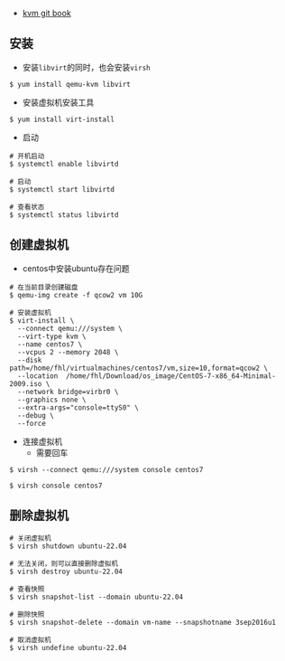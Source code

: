 

- [kvm git book](http://ksoong.org/docs/content/linux/rhel/kvm.html)


## 安装

- 安装`libvirt`的同时，也会安装`virsh`

```shell
$ yum install qemu-kvm libvirt 
```

- 安装虚拟机安装工具

```shell
$ yum install virt-install
```

- 启动

```shell
# 开机启动
$ systemctl enable libvirtd

# 启动
$ systemctl start libvirtd

# 查看状态
$ systemctl status libvirtd
```

## 创建虚拟机

- centos中安装ubuntu存在问题

```shell
# 在当前目录创建磁盘
$ qemu-img create -f qcow2 vm 10G

# 安装虚拟机
$ virt-install \
  --connect qemu:///system \
  --virt-type kvm \
  --name centos7 \
  --vcpus 2 --memory 2048 \
  --disk path=/home/fhl/virtualmachines/centos7/vm,size=10,format=qcow2 \
  --location  /home/fhl/Download/os_image/CentOS-7-x86_64-Minimal-2009.iso \
  --network bridge=virbr0 \
  --graphics none \
  --extra-args="console=ttyS0" \
  --debug \
  --force
```

- 连接虚拟机
  - 需要回车

```shell
$ virsh --connect qemu:///system console centos7

$ virsh console centos7
```


## 删除虚拟机

```shell
# 关闭虚拟机
$ virsh shutdown ubuntu-22.04

# 无法关闭，则可以直接删除虚拟机
$ virsh destroy ubuntu-22.04

# 查看快照
$ virsh snapshot-list --domain ubuntu-22.04

# 删除快照
$ virsh snapshot-delete --domain vm-name --snapshotname 3sep2016u1

# 取消虚拟机
$ virsh undefine ubuntu-22.04

```


